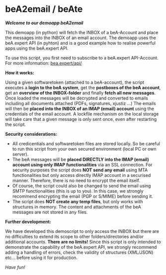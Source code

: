 # beA2email / beAte

_**Welcome to our demoapp beA2email**_

This demoapp (in python) will fetch the INBOX of a beA-Account and place the messages into the INBOX of an email account. The demoapp uses the beA.expert API (in pyhton) and is a good example how to realise powerful apps using the beA.expert API.

To use this script, you first need to subscribe to a beA.expert API-Account. 
For more information: [bea.expert/api/](https://bea.expert/api/)

__How it works:__

Using a given softwaretoken (attached to a beA-account), the script executes a __login to the beA system__, get the __postboxes of the beA account__, get an __overview of the INBOX-folder__ and finally __fetch all new messages__. Once loaded the messages will be decrypted and converted to emails including all documents attached (PDFs, signatures, xjustiz ...) The emails will then be __placed into the INBOX of an IMAP (email) account__ using the credentials of the email account. A lockfile mechanism on the local storage will take care that a given message is only sent once, even after restarting the script.

__Security considerations:__

* All credicentials and softwaretoken files are stored locally. So be careful to run this script from your own secured environment (local PC or own server).
* The beA messages will be __placed DIRECTLY into the IMAP (email) account using only IMAP functionalities__ via an SSL connection. For security purposes the script does __NOT send any email__ using MTA functionalities but only access directly IMAP account in a securised manner. Therefore, there is no need to encrypt the email itself.
* Of course, the script could also be changed to send the email using SMTP functionalities (this is up to you). In this case, we strongly recommend encrypting the email (PGP or S/MIME) before sending it.
* The script does __NOT create any temp files__, but only works with structures in memory. The content and attachments of the beA messages are not stored in any files.

__Further development:__

We have developed this demoscript to only access the INBOX but there are no difficulties to extend its scope to other folders/directories and/or additional accounts. __There are no limits!__ Since this script is only intended to demonstrate the capability of the beA.expert API, we strongly recommend adding a handling of errors, check the validity of structures (XML/JSON) etc... before using it for production.

_Have fun!_
